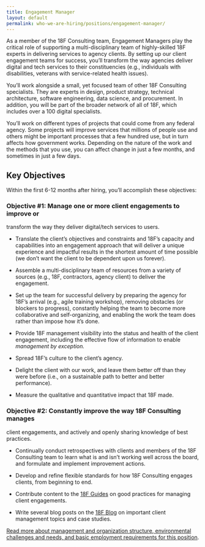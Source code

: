 ```yaml
---
title: Engagement Manager
layout: default
permalink: who-we-are-hiring/positions/engagement-manager/
---
```

As a member of the 18F Consulting team, Engagement Managers play the
critical role of supporting a multi-disciplinary team of highly-skilled 18F experts in
delivering services to agency clients. By setting up our client
engagement teams for success, you’ll transform the way agencies deliver
digital and tech services to their constituencies (e.g., individuals
with disabilities, veterans with service-related health issues).

You’ll work alongside a small, yet focused team of other 18F Consulting
specialists. They are experts in design, product strategy, technical
architecture, software engineering, data science, and procurement. In
addition, you will be part of the broader network of all of 18F, which
includes over a 100 digital specialists.

You’ll work on different types of projects that could come from any
federal agency. Some projects will improve services that millions of
people use and others might be important processes that a few hundred
use, but in turn affects how government works. Depending on the nature
of the work and the methods that you use, you can affect change in just
a few months, and sometimes in just a few days.

## Key Objectives 

Within the first 6-12 months after hiring, you’ll accomplish these
objectives:

### Objective \#1: Manage one or more client engagements to improve or
transform the way they deliver digital/tech services to users.

-   Translate the client’s objectives and constraints and 18F’s capacity and capabilities into an engagement approach that will deliver a unique experience and impactful results in the shortest amount of time possible (we don’t want the client to be dependent upon us forever).

-   Assemble a multi-disciplinary team of resources from a variety of sources (e.g., 18F, contractors, agency client) to deliver the engagement.

-   Set up the team for successful delivery by preparing the agency for 18F’s arrival (e.g., agile training workshop), removing obstacles (or blockers to progress), constantly helping the team to become more collaborative and self-organizing, and enabling the work the team does rather than impose how it’s done.

-   Provide 18F management visibility into the status and health of the client engagement, including the effective flow of information to enable *management by exception.*

-   Spread 18F’s culture to the client’s agency.

-   Delight the client with our work, and leave them better off than they were before (i.e., on a sustainable path to better and better performance).

-   Measure the qualitative and quantitative impact that 18F made.

### Objective \#2: Constantly improve the way 18F Consulting manages
client engagements, and actively and openly sharing knowledge of best
practices.

-   Continually conduct retrospectives with clients and members of the 18F Consulting team to learn what is and isn’t working well across the board, and formulate and implement improvement actions.

-   Develop and refine flexible standards for how 18F Consulting engages clients, from beginning to end.

-   Contribute content to the [18F Guides](https://pages.18f.gov/guides/) on good practices for managing client engagements.

-   Write several blog posts on the [18F Blog](https://18f.gsa.gov/blog/) on important client management topics and case studies.

[Read more about management and organization structure, environmental
challenges and needs, and basic employment requirements for this
position](https://pages.18f.gov/joining-18f/who-we-are-hiring/positions/18f-consulting/).
